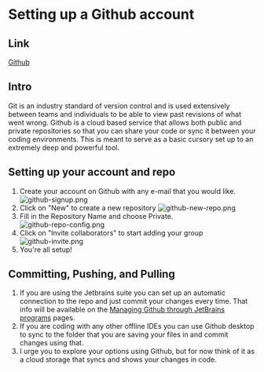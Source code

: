 # Setting up a Github account

## Link

[Github](https://github.com)

## Intro
Git is an industry standard of version control and is used extensively between teams and individuals to be able to view past revisions of what went wrong. 
Github is a cloud based service that allows both public and private repositories so that you can share your code or sync it between your coding environments.
This is meant to serve as a basic cursory set up to an extremely deep and powerful tool.

## Setting up your account and repo
1. Create your account on Github with any e-mail that you would like.
   ![github-signup.png](github-signup.png)
2. Click on "New" to create a new repository ![github-new-repo.png](github-new-repo.png)
3. Fill in the Repository Name and choose Private. ![github-repo-config.png](github-repo-config.png)
4. Click on "Invite collaborators" to start adding your group ![github-invite.png](github-invite.png)
7. You're all setup!

## Committing, Pushing, and Pulling 
1. If you are using the Jetbrains suite you can set up an automatic connection to the repo and just commit your changes every time. That info will be available on the [Managing Github through JetBrains programs](Managing-Github-through-JetBrains-programs.md) pages.
2. If you are coding with any other offline IDEs you can use Github desktop to sync to the folder that you are saving your files in and commit changes using that.
3. I urge you to explore your options using Github, but for now think of it as a cloud storage that syncs and shows your changes in code.